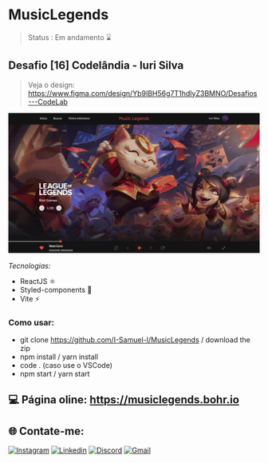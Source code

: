 # MusicLegends

> Status : Em andamento ⌛

## Desafio [16] Codelândia - Iuri Silva
>Veja o design: https://www.figma.com/design/Yb9IBH56g7T1hdIyZ3BMNO/Desafios---CodeLab

<img width="800px" src="./src/assets/images/MusicLegends-PrintHome.jpeg">

_Tecnologias:_

- ReactJS ⚛️
- Styled-components 💅
- Vite ⚡

### Como usar:

- git clone https://github.com/I-Samuel-I/MusicLegends / download the zip
- npm install / yarn install
- code . (caso use o VSCode)
- npm start / yarn start

## 💻 Página oline: https://musiclegends.bohr.io

## 🌐 Contate-me:

[![Instagram](https://img.shields.io/badge/Instagram-E4405F?style=for-the-badge&logo=instagram&logoColor=white)](https://www.instagram.com/sam.pongp/)
[![Linkedin](https://img.shields.io/badge/LinkedIn-0077B5?style=for-the-badge&logo=linkedin&logoColor=white)](https://www.linkedin.com/in/samuel-gomes-481062316/)
[![Discord](https://img.shields.io/badge/Discord-7289DA?style=for-the-badge&logo=discord&logoColor=white)](https://discordapp.com/users/353247502385938432)
[![Gmail](https://img.shields.io/badge/Gmail-D14836?style=for-the-badge&logo=gmail&logoColor=white)](mailto:samgomes.dev@gmail.com)
